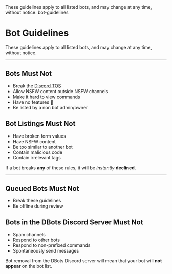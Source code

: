 <title>Bot Guidelines</title>
<description>These guidelines apply to all listed bots, and may change at any time, without notice.</description>
<url>bot-guidelines</url>

# Bot Guidelines
These guidelines apply to all listed bots, and may change at any time, without notice.

---

## Bots Must Not
- Break the [Discord TOS](https://discord.com/terms)
- Allow NSFW content outside NSFW channels
- Make it hard to view commands
- Have no features 🐔
- Be listed by a non bot admin/owner

## Bot Listings Must Not
- Have broken form values
- Have NSFW content
- Be too similar to another bot
- Contain malicious code
- Contain irrelevant tags
  
If a bot breaks **any** of these rules, it will be *instantly* **declined**. 

---

## Queued Bots Must Not
- Break these guidelines
- Be offline during review

## Bots in the DBots Discord Server Must Not
- Spam channels 
- Respond to other bots
- Respond to non-prefixed commands
- Spontaneously send messages

Bot removal from the DBots Discord server will mean that your bot will **not appear** on the bot list.